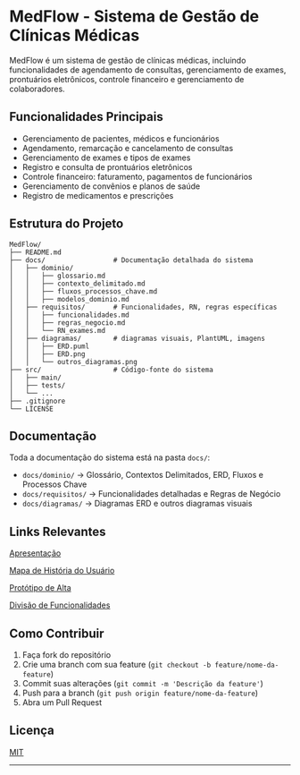 # MedFlow - Sistema de Gestão de Clínicas Médicas

MedFlow é um sistema de gestão de clínicas médicas, incluindo funcionalidades de agendamento de consultas, gerenciamento de exames, prontuários eletrônicos, controle financeiro e gerenciamento de colaboradores.

## Funcionalidades Principais

- Gerenciamento de pacientes, médicos e funcionários
- Agendamento, remarcação e cancelamento de consultas
- Gerenciamento de exames e tipos de exames
- Registro e consulta de prontuários eletrônicos
- Controle financeiro: faturamento, pagamentos de funcionários
- Gerenciamento de convênios e planos de saúde
- Registro de medicamentos e prescrições

## Estrutura do Projeto

```
MedFlow/
├── README.md
├── docs/                 # Documentação detalhada do sistema
│   ├── dominio/
│   │   ├── glossario.md
│   │   ├── contexto_delimitado.md
│   │   ├── fluxos_processos_chave.md
│   │   ├── modelos_dominio.md
│   ├── requisitos/       # Funcionalidades, RN, regras específicas
│   │   ├── funcionalidades.md
│   │   ├── regras_negocio.md
│   │   └── RN_exames.md
│   ├── diagramas/        # diagramas visuais, PlantUML, imagens
│   │   ├── ERD.puml
│   │   ├── ERD.png
│   │   └── outros_diagramas.png
├── src/                  # Código-fonte do sistema
│   ├── main/
│   ├── tests/
│   └── ...
├── .gitignore
└── LICENSE
```

## Documentação

Toda a documentação do sistema está na pasta `docs/`:

- `docs/dominio/` → Glossário, Contextos Delimitados, ERD, Fluxos e Processos Chave
- `docs/requisitos/` → Funcionalidades detalhadas e Regras de Negócio
- `docs/diagramas/` → Diagramas ERD e outros diagramas visuais

## Links Relevantes

[Apresentação](https://www.canva.com/design/DAG2SOGRfNA/2dYa-JtEtf6IzFEaxkcMcg/edit?utm_content=DAG2SOGRfNA&utm_campaign=designshare&utm_medium=link2&utm_source=sharebutton)

[Mapa de História do Usuário](https://docs.google.com/spreadsheets/d/1kf9p6PZdcArcFrWaBAwNw4lFPddTfPL4PkI4kUyHw2Q/edit?usp=sharing)

[Protótipo de Alta](https://lovable.dev/projects/83b3df5b-93cc-497f-9b20-9732f14e1075)

[Divisão de Funcionalidades](https://docs.google.com/spreadsheets/d/1t92giffg4_3fWzn12EcefGPzbG3hpNor4TrYLyCI4VA/edit?gid=646963064#gid=646963064)

## Como Contribuir

1. Faça fork do repositório
2. Crie uma branch com sua feature (`git checkout -b feature/nome-da-feature`)
3. Commit suas alterações (`git commit -m 'Descrição da feature'`)
4. Push para a branch (`git push origin feature/nome-da-feature`)
5. Abra um Pull Request

## Licença

[MIT](LICENSE)

---
